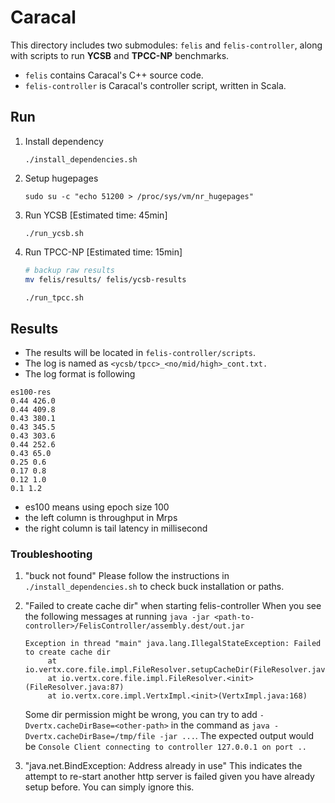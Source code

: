# Caracal

This directory includes two submodules: `felis` and `felis-controller`, along with scripts to run **YCSB** and **TPCC-NP** benchmarks.

- `felis` contains Caracal's C++ source code.
- `felis-controller` is Caracal's controller script, written in Scala.

## Run

1. Install dependency
    
    ```
    ./install_dependencies.sh
    ```
    
2. Setup hugepages
    
    ```
    sudo su -c "echo 51200 > /proc/sys/vm/nr_hugepages"
    ```
    
3. Run YCSB [Estimated time: 45min]
    
    ```
    ./run_ycsb.sh
    ```
    
4. Run TPCC-NP [Estimated time: 15min]
    
    ```bash
    # backup raw results
    mv felis/results/ felis/ycsb-results
    
    ./run_tpcc.sh
    ```

## Results

- The results will be located in `felis-controller/scripts`.
- The log is named as `<ycsb/tpcc>_<no/mid/high>_cont.txt.`
- The log format is following

```
es100-res
0.44 426.0
0.44 409.8
0.43 380.1
0.43 345.5
0.43 303.6
0.44 252.6
0.43 65.0
0.25 0.6
0.17 0.8
0.12 1.0
0.1 1.2
```
- es100 means using epoch size 100
- the left column is throughput in Mrps
- the right column is tail latency in millisecond

### Troubleshooting
1. "buck not found"
   Please follow the instructions in `./install_dependencies.sh` to check buck installation or paths.
   
2. "Failed to create cache dir" when starting felis-controller
   When you see the following messages at running `java -jar <path-to-controller>/FelisController/assembly.dest/out.jar`
   ```
   Exception in thread "main" java.lang.IllegalStateException: Failed to create cache dir
        at io.vertx.core.file.impl.FileResolver.setupCacheDir(FileResolver.java:332)
        at io.vertx.core.file.impl.FileResolver.<init>(FileResolver.java:87)
        at io.vertx.core.impl.VertxImpl.<init>(VertxImpl.java:168)
   ```
   Some dir permission might be wrong, you can try to add `-Dvertx.cacheDirBase=<other-path>` in the command as `java -Dvertx.cacheDirBase=/tmp/file -jar ...`.
   The expected output would be `Console Client connecting to controller 127.0.0.1 on port ..`
4. "java.net.BindException: Address already in use"
   This indicates the attempt to re-start another http server is failed given you have already setup before. You can simply ignore this.

